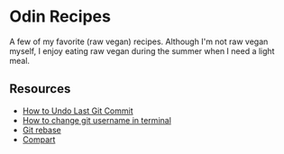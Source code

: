 # Odin Recipes
A few of my favorite (raw vegan) recipes. Although I'm not raw vegan myself, I enjoy eating raw vegan during the summer
when I need a light meal.

## Resources 
- [How to Undo Last Git Commit](https://devconnected.com/how-to-undo-last-git-commit/)
- [How to change git username in terminal](https://stackoverflow.com/questions/22844806/how-to-change-my-git-username-in-terminal)
- [Git rebase](https://git-scm.com/docs/git-rebase)
- [Compart](https://www.compart.com/en/unicode) 
